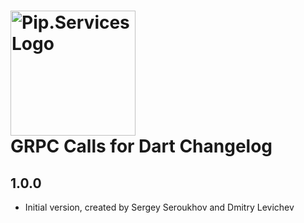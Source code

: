 # <img src="https://uploads-ssl.webflow.com/5ea5d3315186cf5ec60c3ee4/5edf1c94ce4c859f2b188094_logo.svg" alt="Pip.Services Logo" width="200"> <br/> GRPC Calls for Dart Changelog

## 1.0.0

- Initial version, created by Sergey Seroukhov and Dmitry Levichev

